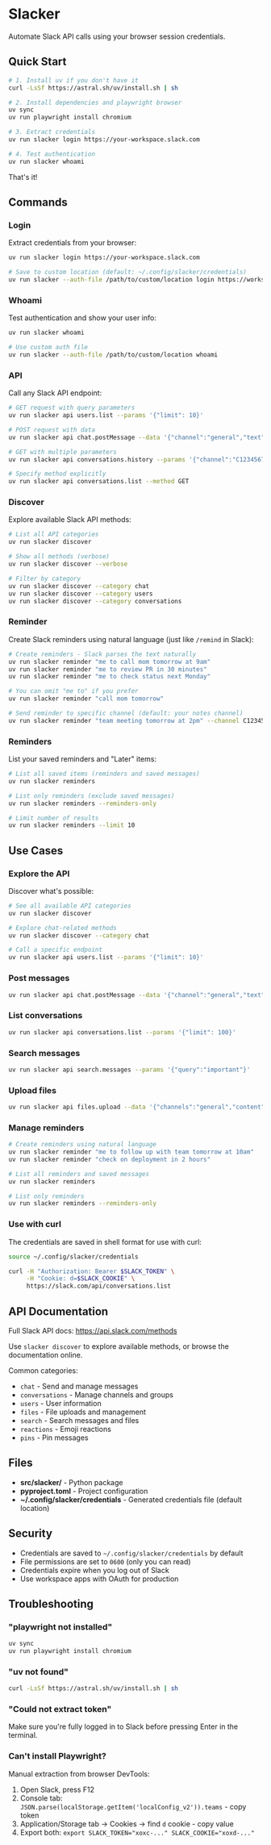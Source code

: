 # Slacker

Automate Slack API calls using your browser session credentials.

## Quick Start

```bash
# 1. Install uv if you don't have it
curl -LsSf https://astral.sh/uv/install.sh | sh

# 2. Install dependencies and playwright browser
uv sync
uv run playwright install chromium

# 3. Extract credentials
uv run slacker login https://your-workspace.slack.com

# 4. Test authentication
uv run slacker whoami
```

That's it!

## Commands

### Login
Extract credentials from your browser:
```bash
uv run slacker login https://your-workspace.slack.com

# Save to custom location (default: ~/.config/slacker/credentials)
uv run slacker --auth-file /path/to/custom/location login https://workspace.slack.com
```

### Whoami
Test authentication and show your user info:
```bash
uv run slacker whoami

# Use custom auth file
uv run slacker --auth-file /path/to/custom/location whoami
```

### API
Call any Slack API endpoint:
```bash
# GET request with query parameters
uv run slacker api users.list --params '{"limit": 10}'

# POST request with data
uv run slacker api chat.postMessage --data '{"channel":"general","text":"Hello!"}'

# GET with multiple parameters
uv run slacker api conversations.history --params '{"channel":"C1234567890","limit":50}'

# Specify method explicitly
uv run slacker api conversations.list --method GET
```

### Discover
Explore available Slack API methods:
```bash
# List all API categories
uv run slacker discover

# Show all methods (verbose)
uv run slacker discover --verbose

# Filter by category
uv run slacker discover --category chat
uv run slacker discover --category users
uv run slacker discover --category conversations
```

### Reminder
Create Slack reminders using natural language (just like `/remind` in Slack):
```bash
# Create reminders - Slack parses the text naturally
uv run slacker reminder "me to call mom tomorrow at 9am"
uv run slacker reminder "me to review PR in 30 minutes"
uv run slacker reminder "me to check status next Monday"

# You can omit "me to" if you prefer
uv run slacker reminder "call mom tomorrow"

# Send reminder to specific channel (default: your notes channel)
uv run slacker reminder "team meeting tomorrow at 2pm" --channel C1234567890
```

### Reminders
List your saved reminders and "Later" items:
```bash
# List all saved items (reminders and saved messages)
uv run slacker reminders

# List only reminders (exclude saved messages)
uv run slacker reminders --reminders-only

# Limit number of results
uv run slacker reminders --limit 10
```

## Use Cases

### Explore the API
Discover what's possible:
```bash
# See all available API categories
uv run slacker discover

# Explore chat-related methods
uv run slacker discover --category chat

# Call a specific endpoint
uv run slacker api users.list --params '{"limit": 10}'
```

### Post messages
```bash
uv run slacker api chat.postMessage --data '{"channel":"general","text":"Hello from slacker!"}'
```

### List conversations
```bash
uv run slacker api conversations.list --params '{"limit": 100}'
```

### Search messages
```bash
uv run slacker api search.messages --params '{"query":"important"}'
```

### Upload files
```bash
uv run slacker api files.upload --data '{"channels":"general","content":"File content","filename":"test.txt"}'
```

### Manage reminders
```bash
# Create reminders using natural language
uv run slacker reminder "me to follow up with team tomorrow at 10am"
uv run slacker reminder "check on deployment in 2 hours"

# List all reminders and saved messages
uv run slacker reminders

# List only reminders
uv run slacker reminders --reminders-only
```

### Use with curl
The credentials are saved in shell format for use with curl:
```bash
source ~/.config/slacker/credentials

curl -H "Authorization: Bearer $SLACK_TOKEN" \
     -H "Cookie: d=$SLACK_COOKIE" \
     https://slack.com/api/conversations.list
```

## API Documentation

Full Slack API docs: https://api.slack.com/methods

Use `slacker discover` to explore available methods, or browse the documentation online.

Common categories:
- `chat` - Send and manage messages
- `conversations` - Manage channels and groups
- `users` - User information
- `files` - File uploads and management
- `search` - Search messages and files
- `reactions` - Emoji reactions
- `pins` - Pin messages

## Files

- **src/slacker/** - Python package
- **pyproject.toml** - Project configuration
- **~/.config/slacker/credentials** - Generated credentials file (default location)

## Security

- Credentials are saved to `~/.config/slacker/credentials` by default
- File permissions are set to `0600` (only you can read)
- Credentials expire when you log out of Slack
- Use workspace apps with OAuth for production

## Troubleshooting

### "playwright not installed"
```bash
uv sync
uv run playwright install chromium
```

### "uv not found"
```bash
curl -LsSf https://astral.sh/uv/install.sh | sh
```

### "Could not extract token"
Make sure you're fully logged in to Slack before pressing Enter in the terminal.

### Can't install Playwright?
Manual extraction from browser DevTools:
1. Open Slack, press F12
2. Console tab: `JSON.parse(localStorage.getItem('localConfig_v2')).teams` - copy token
3. Application/Storage tab → Cookies → find `d` cookie - copy value
4. Export both: `export SLACK_TOKEN="xoxc-..." SLACK_COOKIE="xoxd-..."`

